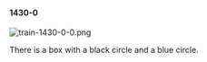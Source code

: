 #### 1430-0
![train-1430-0-0.png](https://github.com/lil-lab/nlvr/raw/master/nlvr/train/images/59/train-1430-0-0.png "train-1430-0-0.png")

There is a box with a black circle and a blue circle.